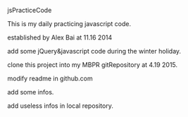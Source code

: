jsPracticeCode

This is my daily practicing javascript code.

established by Alex Bai at 11.16 2014

add some jQuery&javascript code during the winter holiday.

clone this project into my MBPR gitRepository at 4.19 2015.

modify readme in github.com

add some infos.

add useless infos in local repository.
